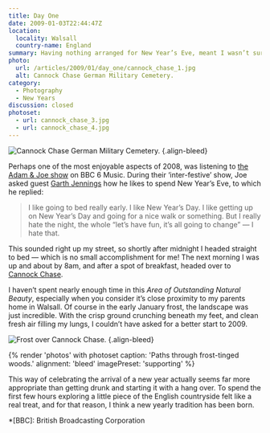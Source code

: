 ```yaml
---
title: Day One
date: 2009-01-03T22:44:47Z
location:
  locality: Walsall
  country-name: England
summary: Having nothing arranged for New Year’s Eve, meant I wasn’t sure how I would be celebrating the arrival of 2009. Well, not until I heard a conversation on the radio.
photo:
  url: /articles/2009/01/day_one/cannock_chase_1.jpg
  alt: Cannock Chase German Military Cemetery.
category:
  - Photography
  - New Years
discussion: closed
photoset:
  - url: cannock_chase_3.jpg
  - url: cannock_chase_4.jpg
---
```

![](cannock_chase_1.jpg 'Cannock Chase German Military Cemetery.')
{.align-bleed}

Perhaps one of the most enjoyable aspects of 2008, was listening to [the Adam & Joe show][1] on BBC 6 Music. During their ‘inter-festive’ show, Joe asked guest [Garth Jennings][2] how he likes to spend New Year’s Eve, to which he replied:

> I like going to bed really early. I like New Year’s Day. I like getting up on New Year’s Day and going for a nice walk or something. But I really hate the night, the whole “let’s have fun, it’s all going to change” — I hate that.

This sounded right up my street, so shortly after midnight I headed straight to bed — which is no small accomplishment for me! The next morning I was up and about by 8am, and after a spot of breakfast, headed over to [Cannock Chase][3].

I haven’t spent nearly enough time in this *Area of Outstanding Natural Beauty*, especially when you consider it’s close proximity to my parents home in Walsall. Of course in the early January frost, the landscape was just incredible. With the crisp ground crunching beneath my feet, and clean fresh air filling my lungs, I couldn’t have asked for a better start to 2009.

![](cannock_chase_2.jpg 'Frost over Cannock Chase.')
{.align-bleed}

{% render 'photos' with photoset
  caption: 'Paths through frost-tinged woods.'
  alignment: 'bleed'
  imagePreset: 'supporting'
%}

This way of celebrating the arrival of a new year actually seems far more appropriate than getting drunk and starting it with a hang over. To spend the first few hours exploring a little piece of the English countryside felt like a real treat, and for that reason, I think a new yearly tradition has been born.

[1]: https://www.bbc.co.uk/6music/shows/adamandjoe/
[2]: https://www.imdb.com/name/nm1134029/
[3]: https://en.wikipedia.org/wiki/Cannock_Chase

*[BBC]: British Broadcasting Corporation
